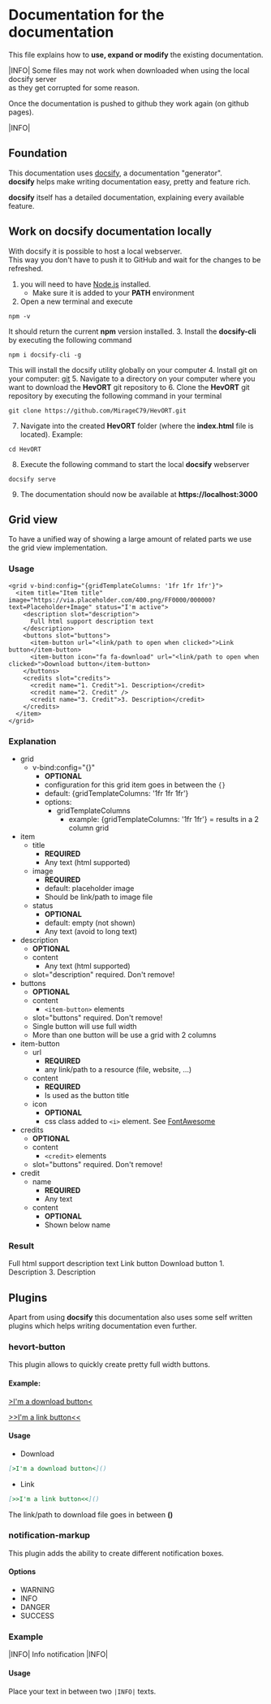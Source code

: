 # Documentation for the documentation

This file explains how to **use, expand or modify** the existing documentation.

|INFO|
Some files may not work when downloaded when using the local docsify server<br>
as they get corrupted for some reason.   

Once the documentation is pushed to github they work again (on github pages).

|INFO|

## Foundation

This documentation uses [docsify](https://docsify.js.org/), a documentation "generator".  
**docsify** helps make writing documentation easy, pretty and feature rich.

**docsify** itself has a detailed documentation, explaining every available feature.

## Work on docsify documentation locally

With docsify it is possible to host a local webserver.  
This way you don't have to push it to GitHub and wait for the changes to be refreshed.

1. you will need to have [Node.js](https://nodejs.org/en/download/) installed.
   - Make sure it is added to your **PATH** environment
2. Open a new terminal and execute
````shell
npm -v
````
It should return the current **npm** version installed.
3. Install the **docsify-cli** by executing the following command
````shell
npm i docsify-cli -g
````
This will install the docsify utility globally on your computer
4. Install git on your computer: [git](https://git-scm.com/downloads)
5. Navigate to a directory on your computer where you want to download the **HevORT** git repository to
6. Clone the **HevORT** git repository by executing the following command in your terminal
````shell
git clone https://github.com/MirageC79/HevORT.git
````
7. Navigate into the created **HevORT** folder (where the **index.html** file is located). Example:
````shell
cd HevORT
````
8. Execute the following command to start the local **docsify** webserver
````shell
docsify serve
````
9. The documentation should now be available at **https://localhost:3000**

## Grid view

To have a unified way of showing a large amount of related parts we use the grid view implementation.

### Usage
````vue
<grid v-bind:config="{gridTemplateColumns: '1fr 1fr 1fr'}">
  <item title="Item title" image="https://via.placeholder.com/400.png/FF0000/000000?text=Placeholder+Image" status="I'm active">
    <description slot="description">
      Full html support description text
    </description>
    <buttons slot="buttons">
      <item-button url="<link/path to open when clicked>">Link button</item-button>
      <item-button icon="fa fa-download" url="<link/path to open when clicked>">Download button</item-button>
    </buttons>
    <credits slot="credits">
      <credit name="1. Credit">1. Description</credit>
      <credit name="2. Credit" />
      <credit name="3. Credit">3. Description</credit>
    </credits>
  </item>
</grid>
````

### Explanation

- grid
  - v-bind:config="{}"
    - **OPTIONAL**
    - configuration for this grid item goes in between the ``{}``
    - default: {gridTemplateColumns: '1fr 1fr 1fr'}
    - options:
      - gridTemplateColumns
        - example: {gridTemplateColumns: '1fr 1fr'} = results in a 2 column grid
- item
  - title
    - **REQUIRED**
    - Any text (html supported)
  - image
    - **REQUIRED**
    - default: placeholder image
    - Should be link/path to image file
  - status
    - **OPTIONAL**
    - default: empty (not shown)
    - Any text (avoid to long text)
- description
  - **OPTIONAL**
  - content
    - Any text (html supported)
  - slot="description" required. Don't remove!
- buttons
  - **OPTIONAL**
  - content
    - ``<item-button>`` elements
  - slot="buttons" required. Don't remove!
  - Single button will use full width
  - More than one button will be use a grid with 2 columns
- item-button
  - url
    - **REQUIRED**
    - any link/path to a resource (file, website, ...)
  - content
    - **REQUIRED**
    - Is used as the button title
  - icon
    - **OPTIONAL**
    - css class added to ``<i>`` element. See [FontAwesome](https://fontawesome.com/icons)
- credits
  - **OPTIONAL**
  - content
    - ``<credit>`` elements
  - slot="buttons" required. Don't remove!
- credit
  - name
    - **REQUIRED**
    - Any text
  - content
    - **OPTIONAL**
    - Shown below name
### Result

<grid v-bind:config="{gridTemplateColumns: '1fr 1fr 1fr'}">
  <item title="Item title" image="https://via.placeholder.com/400.png/FF0000/000000?text=Placeholder+Image" status="I'm active">
    <description slot="description">
      Full html support description text
    </description>
    <buttons slot="buttons">
      <item-button url="<link/path to open when clicked>">Link button</item-button>
      <item-button icon="fa fa-download" url="<link/path to open when clicked>">Download button</item-button>
    </buttons>
    <credits slot="credits">
      <credit name="1. Credit">1. Description</credit>
      <credit name="2. Credit" />
      <credit name="3. Credit">3. Description</credit>
    </credits>
  </item>
</grid>

## Plugins

Apart from using **docsify** this documentation also uses some self written   
plugins which helps writing documentation even further.

### hevort-button

This plugin allows to quickly create pretty full width buttons.

#### Example:

[>I'm a download button<](#)

[>>I'm a link button<<](#)

#### Usage
- Download
````markdown
[>I'm a download button<]()
````
- Link
````markdown
[>>I'm a link button<<]()
````

The link/path to download file goes in between **()**

### notification-markup

This plugin adds the ability to create different notification boxes.

#### Options
- WARNING
- INFO
- DANGER
- SUCCESS

### Example
|INFO|
Info notification
|INFO|

#### Usage

Place your text in between two ``|INFO|`` texts.